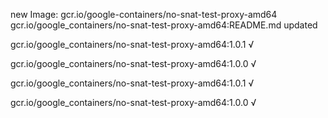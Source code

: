 new Image: gcr.io/google-containers/no-snat-test-proxy-amd64
gcr.io/google_containers/no-snat-test-proxy-amd64:README.md updated 

gcr.io/google_containers/no-snat-test-proxy-amd64:1.0.1 √

gcr.io/google_containers/no-snat-test-proxy-amd64:1.0.0 √

gcr.io/google_containers/no-snat-test-proxy-amd64:1.0.1 √

gcr.io/google_containers/no-snat-test-proxy-amd64:1.0.0 √

